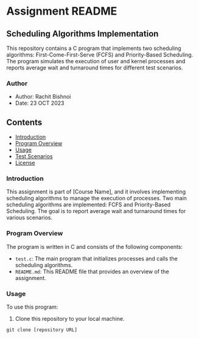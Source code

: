 # Assignment README

## Scheduling Algorithms Implementation

This repository contains a C program that implements two scheduling algorithms: First-Come-First-Serve (FCFS) and Priority-Based Scheduling. The program simulates the execution of user and kernel processes and reports average wait and turnaround times for different test scenarios.

### Author

- Author: Rachit Bishnoi
- Date: 23 OCT 2023

## Contents

- [Introduction](#introduction)
- [Program Overview](#program-overview)
- [Usage](#usage)
- [Test Scenarios](#test-scenarios)
- [License](#license)

### Introduction

This assignment is part of [Course Name], and it involves implementing scheduling algorithms to manage the execution of processes. Two main scheduling algorithms are implemented: FCFS and Priority-Based Scheduling. The goal is to report average wait and turnaround times for various scenarios.

### Program Overview

The program is written in C and consists of the following components:

- `test.c`: The main program that initializes processes and calls the scheduling algorithms.
- `README.md`: This README file that provides an overview of the assignment.

### Usage

To use this program:

1. Clone this repository to your local machine.

```shell
git clone [repository URL]
